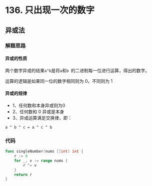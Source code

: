 # 136. 只出现一次的数字
## 异或法
### 解题思路
#### 异或的性质
两个数字异或的结果``a^b``是将``a``和``b ``的二进制每一位进行运算，得出的数字。

运算的逻辑是如果同一位的数字相同则为 0，不同则为 1

#### 异或的规律
* 1、任何数和本身异或则为0
* 2、任何数和 0 异或是本身
* 3、异或运算满足交换律，即：
```
a ^ b ^ c = a ^ c ^ b
```
### 代码
```go
func singleNumber(nums []int) int {
	r := 0
	for _, v := range nums {
		r ^= v
	}
	return r
}
```
